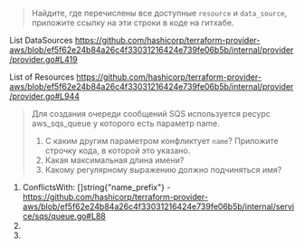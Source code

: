 > Найдите, где перечислены все доступные ```resource``` и ```data_source```, приложите ссылку на эти строки в коде на гитхабе.

List DataSources https://github.com/hashicorp/terraform-provider-aws/blob/ef5f62e24b84a26c4f33031216424e739fe06b5b/internal/provider/provider.go#L419  

List of Resources https://github.com/hashicorp/terraform-provider-aws/blob/ef5f62e24b84a26c4f33031216424e739fe06b5b/internal/provider/provider.go#L944
    


>Для создания очереди сообщений SQS используется ресурс aws_sqs_queue у которого есть параметр name.  
>1. С каким другим параметром конфликтует ```name```? Приложите строчку кода, в которой это указано.  
>2. Какая максимальная длина имени?  
>3. Какому регулярному выражению должно подчиняться имя?  

1. ConflictsWith: []string{"name_prefix"} - https://github.com/hashicorp/terraform-provider-aws/blob/ef5f62e24b84a26c4f33031216424e739fe06b5b/internal/service/sqs/queue.go#L88  
2. 
3. 